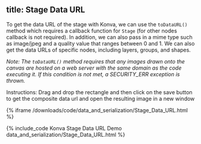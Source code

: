 title: Stage Data URL
---

To get the data URL of the stage with Konva, we can use the `toDataURL()`
method which requires a callback function for `Stage` (for other nodes callback is not required).
In addition, we can also pass in a mime type such as image/jpeg and a quality value that ranges between 0 and 1.
We can also get the data URLs of specific nodes, including layers, groups, and shapes.

*Note: The `toDataURL()` method requires that any images drawn onto the canvas
are hosted on a web server with the same domain as the code executing it.
If this condition is not met, a SECURITY_ERR exception is thrown.*

Instructions: Drag and drop the rectangle and then click on the save button to get the composite data url and open the resulting image in a new window

{% iframe /downloads/code/data_and_serialization/Stage_Data_URL.html %}

{% include_code Konva Stage Data URL Demo data_and_serialization/Stage_Data_URL.html %}
